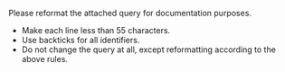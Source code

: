 Please reformat the attached query for documentation purposes.

* Make each line less than 55 characters.
* Use backticks for all identifiers.
* Do not change the query at all, except reformatting according to the above rules.

